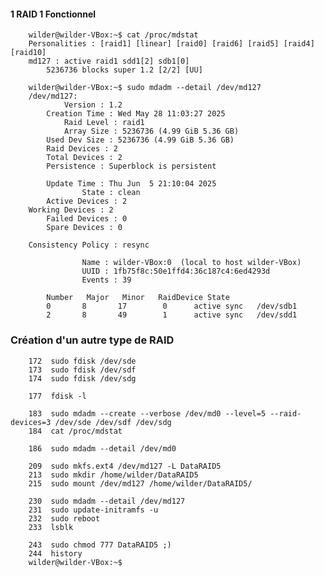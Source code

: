 #### 1 RAID 1 Fonctionnel

        wilder@wilder-VBox:~$ cat /proc/mdstat
        Personalities : [raid1] [linear] [raid0] [raid6] [raid5] [raid4] [raid10] 
        md127 : active raid1 sdd1[2] sdb1[0]
            5236736 blocks super 1.2 [2/2] [UU]
        
        wilder@wilder-VBox:~$ sudo mdadm --detail /dev/md127
        /dev/md127:
                Version : 1.2
            Creation Time : Wed May 28 11:03:27 2025
                Raid Level : raid1
                Array Size : 5236736 (4.99 GiB 5.36 GB)
            Used Dev Size : 5236736 (4.99 GiB 5.36 GB)
            Raid Devices : 2
            Total Devices : 2
            Persistence : Superblock is persistent

            Update Time : Thu Jun  5 21:10:04 2025
                    State : clean 
            Active Devices : 2
        Working Devices : 2
            Failed Devices : 0
            Spare Devices : 0

        Consistency Policy : resync

                    Name : wilder-VBox:0  (local to host wilder-VBox)
                    UUID : 1fb75f8c:50e1ffd4:36c187c4:6ed4293d
                    Events : 39

            Number   Major   Minor   RaidDevice State
            0       8       17        0      active sync   /dev/sdb1
            2       8       49        1      active sync   /dev/sdd1

### Création d'un autre type de RAID


        172  sudo fdisk /dev/sde
        173  sudo fdisk /dev/sdf
        174  sudo fdisk /dev/sdg
        
        177  fdisk -l
      
        183  sudo mdadm --create --verbose /dev/md0 --level=5 --raid-devices=3 /dev/sde /dev/sdf /dev/sdg
        184  cat /proc/mdstat
     
        186  sudo mdadm --detail /dev/md0
       
        209  sudo mkfs.ext4 /dev/md127 -L DataRAID5
        213  sudo mkdir /home/wilder/DataRAID5
        215  sudo mount /dev/md127 /home/wilder/DataRAID5/

        230  sudo mdadm --detail /dev/md127
        231  sudo update-initramfs -u
        232  sudo reboot
        233  lsblk
       
        243  sudo chmod 777 DataRAID5 ;)
        244  history
        wilder@wilder-VBox:~$ 
